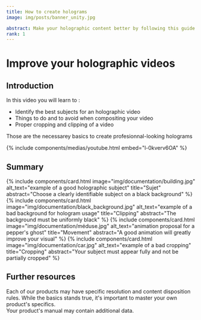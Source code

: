 ```yaml
---
title: How to create holograms
image: img/posts/banner_unity.jpg

abstract: Make your holographic content better by following this guide
rank: 1
---
```


<h1>Improve your holographic videos</h1>

<div class="row">
  <div class="col-lg-6 col-12">
    <h2> Introduction </h2>
    <p>In this video you will learn to :</p>
    <ul>
      <li>Identify the best subjects for an holographic video</li>
      <li>Things to do and to avoid when compositing your video</li>
      <li>Proper cropping and clipping of a video</li>
    </ul>
    <p>Those are the necessarey basics to create profesionnal-looking holograms</p>
  </div>
  <div class="col-lg-6 col-12">
    {% include components/medias/youtube.html  embed="l-0kverv6OA" %}
  </div>
</div>
<p>
  <h2>Summary</h2>
</p>
<div class="card-group mb-2">
  {% include components/card.html 
    image="img/documentation/building.jpg" 
    alt_text="example of a good holographic subject" 
    title="Sujet" 
    abstract="Choose a clearly identifiable subject on a black background" 
  %}
  {% include components/card.html 
    image="img/documentation/black_background.jpg" 
    alt_text="example of a bad background for hologram usage" 
    title="Clipping" 
    abstract="The background must be uniformly black" 
  %}
  {% include components/card.html 
    image="img/documentation/méduse.jpg" 
    alt_text="animation proposal for a pepper's ghost" 
    title="Movement" 
    abstract="A good animation will greatly improve your visual" 
  %}
  {% include components/card.html 
    image="img/documentation/car.jpg" 
    alt_text="example of a bad cropping" 
    title="Cropping" 
    abstract="Your subject must appear fully and not be partially cropped" 
  %}
</div>

<p><h2>Further resources</h2></p>
<p>
  Each of our products may have specific resolution and content disposition rules. While the basics stands true, it's important to master your own product's specifics.
  <br>
  Your product's manual may contain additional data.
</p>

